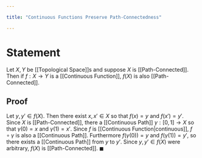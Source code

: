 ```yaml
---

title: "Continuous Functions Preserve Path-Connectedness"

---
```

# Statement
Let $X, Y$ be [[Topological Space]]s and suppose $X$ is [[Path-Connected]]. Then if $f: X \to Y$ is a [[Continuous Function]], $f(X)$ is also [[Path-Connected]].

## Proof
Let $y, y' \in f(X)$. Then there exist $x, x' \in X$ so that $f(x) = y$ and $f(x') = y'$. Since $X$ is [[Path-Connected]], there a [[Continuous Path]]  $\gamma : [0,1] \to X$ so that $\gamma(0)=x$ and $\gamma(1) = x'$. Since $f$ is [[Continuous Function|continuous]], $f \circ \gamma$ is also a [[Continuous Path]]. Furthermore $f(\gamma(0)) = y$ and $f(\gamma(1)) = y'$, so there exists a [[Continuous Path]] from $y$ to $y'$. Since $y,y' \in f(X)$ were arbitrary, $f(X)$ is [[Path-Connected]]. $\blacksquare$
